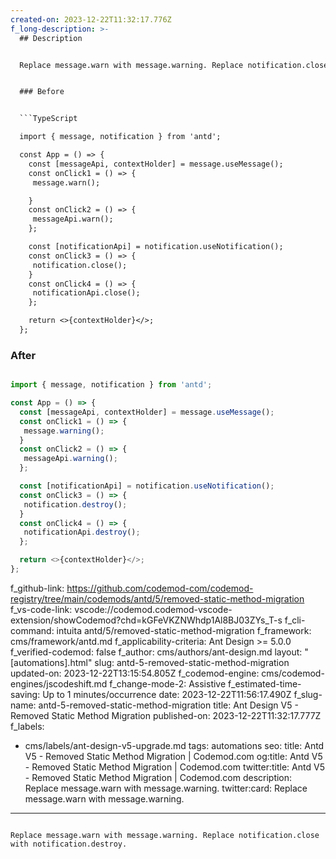 ```yaml
---
created-on: 2023-12-22T11:32:17.776Z
f_long-description: >-
  ## Description


  Replace message.warn with message.warning. Replace notification.close with notification.destroy.


  ### Before


  ```TypeScript

  import { message, notification } from 'antd';

  const App = () => {
    const [messageApi, contextHolder] = message.useMessage();
    const onClick1 = () => {
     message.warn();

    }
    const onClick2 = () => {
     messageApi.warn();
    };

    const [notificationApi] = notification.useNotification();
    const onClick3 = () => {
     notification.close();
    }
    const onClick4 = () => {
     notificationApi.close();
    };

    return <>{contextHolder}</>;
  };

  ```


  ### After


  ```TypeScript

  import { message, notification } from 'antd';

  const App = () => {
    const [messageApi, contextHolder] = message.useMessage();
    const onClick1 = () => {
     message.warning();
    }
    const onClick2 = () => {
     messageApi.warning();
    };

    const [notificationApi] = notification.useNotification();
    const onClick3 = () => {
     notification.destroy();
    }
    const onClick4 = () => {
     notificationApi.destroy();
    };

    return <>{contextHolder}</>;
  };

  ```
f_github-link: https://github.com/codemod-com/codemod-registry/tree/main/codemods/antd/5/removed-static-method-migration
f_vs-code-link: vscode://codemod.codemod-vscode-extension/showCodemod?chd=kGFeVKZNWhdp1Al8BJ03ZYs_T-s
f_cli-command: intuita antd/5/removed-static-method-migration
f_framework: cms/framework/antd.md
f_applicability-criteria: Ant Design >= 5.0.0
f_verified-codemod: false
f_author: cms/authors/ant-design.md
layout: "[automations].html"
slug: antd-5-removed-static-method-migration
updated-on: 2023-12-22T13:15:54.805Z
f_codemod-engine: cms/codemod-engines/jscodeshift.md
f_change-mode-2: Assistive
f_estimated-time-saving: Up to 1 minutes/occurrence
date: 2023-12-22T11:56:17.490Z
f_slug-name: antd-5-removed-static-method-migration
title: Ant Design V5 - Removed Static Method Migration
published-on: 2023-12-22T11:32:17.777Z
f_labels:
  - cms/labels/ant-design-v5-upgrade.md
tags: automations
seo:
  title: Antd V5 - Removed Static Method Migration | Codemod.com
  og:title: Antd V5 - Removed Static Method Migration | Codemod.com
  twitter:title: Antd V5 - Removed Static Method Migration | Codemod.com
  description: Replace message.warn with message.warning.
  twitter:card: Replace message.warn with message.warning.
---
```

Replace message.warn with message.warning. Replace notification.close with notification.destroy.